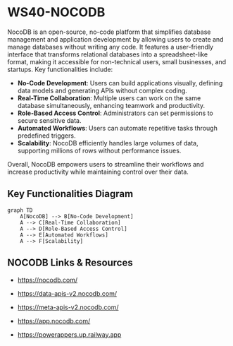 # WS40-NOCODB

NocoDB is an open-source, no-code platform that simplifies database management and application development by allowing users to create and manage databases without writing any code. It features a user-friendly interface that transforms relational databases into a spreadsheet-like format, making it accessible for non-technical users, small businesses, and startups. Key functionalities include:

- **No-Code Development**: Users can build applications visually, defining data models and generating APIs without complex coding.
- **Real-Time Collaboration**: Multiple users can work on the same database simultaneously, enhancing teamwork and productivity.
- **Role-Based Access Control**: Administrators can set permissions to secure sensitive data.
- **Automated Workflows**: Users can automate repetitive tasks through predefined triggers.
- **Scalability**: NocoDB efficiently handles large volumes of data, supporting millions of rows without performance issues.

Overall, NocoDB empowers users to streamline their workflows and increase productivity while maintaining control over their data.

## Key Functionalities Diagram

```mermaid
graph TD
    A[NocoDB] --> B[No-Code Development]
    A --> C[Real-Time Collaboration]
    A --> D[Role-Based Access Control]
    A --> E[Automated Workflows]
    A --> F[Scalability]
```

## NOCODB Links & Resources

- https://nocodb.com/
- https://data-apis-v2.nocodb.com/
- https://meta-apis-v2.nocodb.com/
- https://app.nocodb.com/

- https://powerappers.up.railway.app
